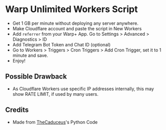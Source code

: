 # Warp Unlimited Workers Script

* Get 1 GB per minute without deploying any server anywhere.
* Make Cloudflare account and paste the script in New Workers
* Add `referrer` from your Warp+ App. Go to Settings > Advanced > Diagnostics > ID
* Add Telegram Bot Token and Chat ID (optional)
* Go to Workers > Triggers > Cron Triggers > Add Cron Trigger, set it to 1 minute and save.
* Enjoy!

## Possible Drawback

* As Cloudflare Workers use specific IP addresses internally, this may show RATE LIMIT, if used by many users.

## Credits

* Made from [TheCaduceus](https://github.com/TheCaduceus/WARP-UNLIMITED-ADVANCED)'s Python Code
